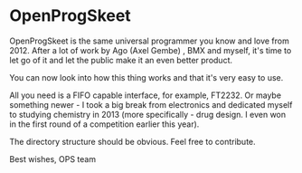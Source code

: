 # OpenProgSkeet

OpenProgSkeet is the same universal programmer you know and love from 2012. After a lot of work by Ago (Axel Gembe) , BMX and myself, it's time to let go of it and let the public make it an even better product.

You can now look into how this thing works and that it's very easy to use.

All you need is a FIFO capable interface, for example, FT2232. Or maybe something newer - I took a big break from electronics and dedicated myself to studying chemistry in 2013 (more specifically - drug design. I even won in the first round of a competition earlier this year).

The directory structure should be obvious. Feel free to contribute.

Best wishes,
OPS team
